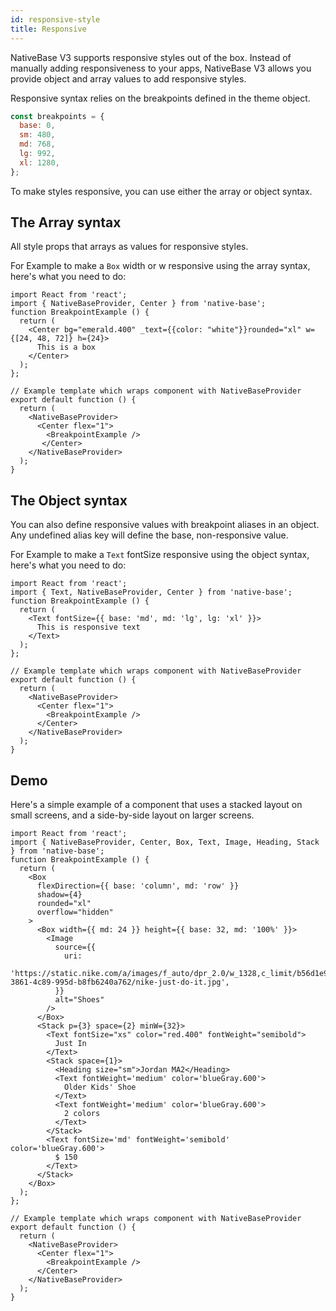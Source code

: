 ```yaml
---
id: responsive-style
title: Responsive
---
```


NativeBase V3 supports responsive styles out of the box. Instead of manually adding responsiveness to your apps, NativeBase V3 allows you provide object and array values to add responsive styles.

Responsive syntax relies on the breakpoints defined in the theme object.

```jsx
const breakpoints = {
  base: 0,
  sm: 480,
  md: 768,
  lg: 992,
  xl: 1280,
};
```

To make styles responsive, you can use either the array or object syntax.

## The Array syntax

All style props that arrays as values for responsive styles.

For Example to make a `Box` width or w responsive using the array syntax, here's what you need to do:

```SnackPlayer name=Responsive%20Usage
import React from 'react';
import { NativeBaseProvider, Center } from 'native-base';
function BreakpointExample () {
  return (
    <Center bg="emerald.400" _text={{color: "white"}}rounded="xl" w={[24, 48, 72]} h={24}>
      This is a box
    </Center>
  );
};

// Example template which wraps component with NativeBaseProvider
export default function () {
  return (
    <NativeBaseProvider>
      <Center flex="1">
        <BreakpointExample />
       </Center>
    </NativeBaseProvider>
  );
}
```

## The Object syntax

You can also define responsive values with breakpoint aliases in an object. Any undefined alias key will define the base, non-responsive value.

For Example to make a `Text` fontSize responsive using the object syntax, here's what you need to do:

```SnackPlayer name=Responsive%20ObjectSyntax
import React from 'react';
import { Text, NativeBaseProvider, Center } from 'native-base';
function BreakpointExample () {
  return (
    <Text fontSize={{ base: 'md', md: 'lg', lg: 'xl' }}>
      This is responsive text
    </Text>
  );
};

// Example template which wraps component with NativeBaseProvider
export default function () {
  return (
    <NativeBaseProvider>
      <Center flex="1">
        <BreakpointExample />
      </Center>
    </NativeBaseProvider>
  );
}
```

## Demo

Here's a simple example of a component that uses a stacked layout on small screens, and a side-by-side layout on larger screens.

```SnackPlayer name=Responsive%20Demo
import React from 'react';
import { NativeBaseProvider, Center, Box, Text, Image, Heading, Stack } from 'native-base';
function BreakpointExample () {
  return (
    <Box
      flexDirection={{ base: 'column', md: 'row' }}
      shadow={4}
      rounded="xl"
      overflow="hidden"
    >
      <Box width={{ md: 24 }} height={{ base: 32, md: '100%' }}>
        <Image
          source={{
            uri:
              'https://static.nike.com/a/images/f_auto/dpr_2.0/w_1328,c_limit/b56d1e9b-3861-4c89-995d-b8fb6240a762/nike-just-do-it.jpg',
          }}
          alt="Shoes"
        />
      </Box>
      <Stack p={3} space={2} minW={32}>
        <Text fontSize="xs" color="red.400" fontWeight="semibold">
          Just In
        </Text>
        <Stack space={1}>
          <Heading size="sm">Jordan MA2</Heading>
          <Text fontWeight='medium' color='blueGray.600'>
            Older Kids' Shoe
          </Text>
          <Text fontWeight='medium' color='blueGray.600'>
            2 colors
          </Text>
        </Stack>
        <Text fontSize='md' fontWeight='semibold' color='blueGray.600'>
          $ 150
        </Text>
      </Stack>
    </Box>
  );
};

// Example template which wraps component with NativeBaseProvider
export default function () {
  return (
    <NativeBaseProvider>
      <Center flex="1">
        <BreakpointExample />
      </Center>
    </NativeBaseProvider>
  );
}
```
